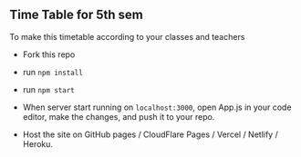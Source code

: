 ## Time Table for 5th sem

To make this timetable according to your classes and teachers

* Fork this repo

* run `npm install`

* run `npm start`

* When server start running on `localhost:3000`, open App.js in your code editor, make the changes, and push it to your repo.

* Host the site on GitHub pages / CloudFlare Pages / Vercel / Netlify / Heroku.